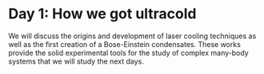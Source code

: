 # Day 1: How we got ultracold

We will discuss the origins and development of laser cooling techniques as well as the first creation of a Bose-Einstein condensates. These works provide the solid experimental tools for the study of complex many-body systems that we will study the next days.

